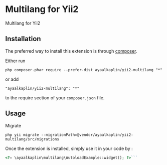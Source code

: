 Multilang for Yii2
==================
Multilang for Yii2

Installation
------------

The preferred way to install this extension is through [composer](http://getcomposer.org/download/).

Either run

```
php composer.phar require --prefer-dist ayaalkaplin/yii2-multilang "*"
```

or add

```
"ayaalkaplin/yii2-multilang": "*"
```

to the require section of your `composer.json` file.


Usage
-----

Migrate

```
php yii migrate --migrationPath=@vendor/ayaalkaplin/yii2-multilang/src/migrations
```

Once the extension is installed, simply use it in your code by  :

```php
<?= \ayaalkaplin\multilang\AutoloadExample::widget(); ?>```